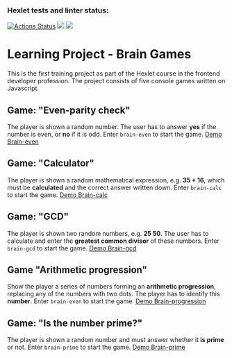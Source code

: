 ### Hexlet tests and linter status:
[![Actions Status](https://github.com/erikaleie/frontend-project-lvl1/workflows/hexlet-check/badge.svg)](https://github.com/erikaleie/frontend-project-lvl1/actions)
<a href="https://codeclimate.com/github/erikaleie/frontend-project-lvl1/maintainability"><img src="https://api.codeclimate.com/v1/badges/a17e00d52befec30ec37/maintainability" /></a>
<img src="https://github.com/erikaleie/frontend-project-lvl1/workflows/linter/badge.svg" /></a>
</br> 


# Learning Project - Brain Games

This is the first training project as part of the Hexlet course in the frontend developer profession. 
The project consists of five console games written on Javascript. 

## Game: "Even-parity check"

The player is shown a random number. The user has to answer **yes** if the number is even, or **no** if it is odd. 
Enter `brain-even` to start the game.
[Demo Brain-even](https://asciinema.org/a/383095)

## Game: "Calculator"

The player is shown a random mathematical expression, e.g. **35 + 16**, which must be **calculated** and the correct answer written down.
Enter `brain-calc` to start the game.
[Demo Brain-calc](https://asciinema.org/a/383103)

## Game: "GCD"
The player is shown two random numbers, e.g. **25 50**. The user has to calculate and enter the **greatest common divisor** of these numbers.
Enter `brain-gcd` to start the game.
[Demo Brain-gcd](https://asciinema.org/a/383105)

## Game "Arithmetic progression"

Show the player a series of numbers forming an **arithmetic progression**, replacing any of the numbers with two dots. The player has to identify this **number**.
Enter `brain-even` to start the game.
[Demo Brain-progression](https://asciinema.org/a/383099)

## Game: "Is the number prime?"

The player is shown a random number and must answer whether it **is prime** or not.
Enter `brain-prime` to start the game.
[Demo Brain-prime](https://asciinema.org/a/383102)
